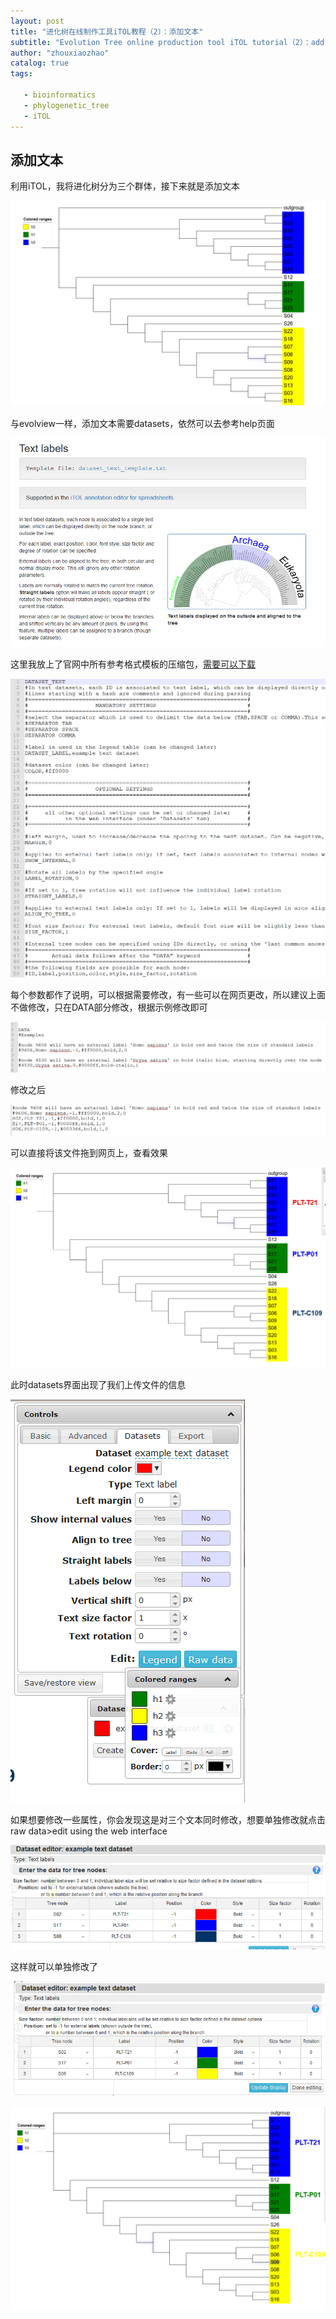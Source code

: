 ```yaml
---
layout: post
title: "进化树在线制作工具iTOL教程（2）：添加文本"
subtitle: "Evolution Tree online production tool iTOL tutorial（2）：add text "
author: "zhouxiaozhao"
catalog: true
tags:

   - bioinformatics
   - phylogenetic_tree
   - iTOL
---
```


## 添加文本

利用iTOL，我将进化树分为三个群体，接下来就是添加文本

![image-20200913154823177](/img/posts/2020.9.3/image-20200913154823177.png)

与evolview一样，添加文本需要datasets，依然可以去参考help页面

![image-20200913155046194](/img/posts/2020.9.3/image-20200913155046194.png)

这里我放上了官网中所有参考格式模板的压缩包，[需要可以下载](https://itol.embl.de/help/templates.zip)

![image-20200913155432621](/img/posts/2020.9.3/image-20200913155432621.png)

每个参数都作了说明，可以根据需要修改，有一些可以在网页更改，所以建议上面不做修改，只在DATA部分修改，根据示例修改即可

![image-20200913155609667](/img/posts/2020.9.3/image-20200913155609667.png)

修改之后

![image-20200913160113037](/img/posts/2020.9.3/image-20200913160113037.png)

可以直接将该文件拖到网页上，查看效果

![image-20200913160312432](/img/posts/2020.9.3/image-20200913160312432.png)

此时datasets界面出现了我们上传文件的信息

![image-20200913160401372](/img/posts/2020.9.3/image-20200913160401372.png)

如果想要修改一些属性，你会发现这是对三个文本同时修改，想要单独修改就点击raw data>edit using the web interface

![image-20200913160650053](/img/posts/2020.9.3/image-20200913160650053.png)

这样就可以单独修改了

![image-20200913160936038](/img/posts/2020.9.3/image-20200913160936038.png)

![image-20200913160918657](/img/posts/2020.9.3/image-20200913160918657.png)